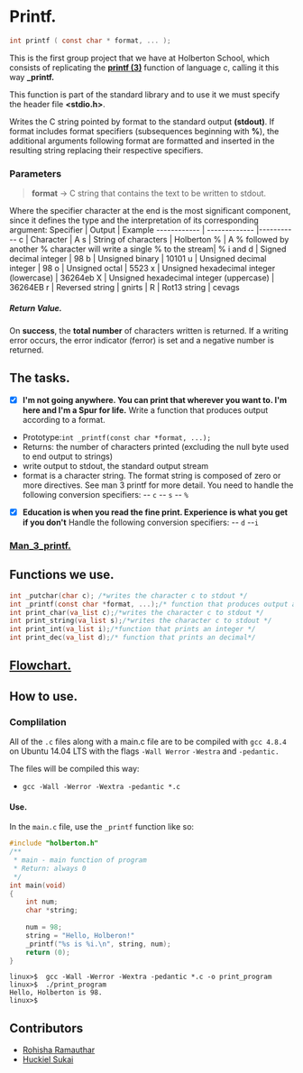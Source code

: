 # Printf.
```` c
int printf ( const char * format, ... );
````
This is the first group project that we have at Holberton School, which consists of replicating the **[printf (3)](http://man7.org/linux/man-pages/man3/printf.3.html)** function of language c, calling it this way **_printf.**

This function is part of the standard library **<cstdio>** and to use it we must specify the header file **<stdio.h>**.

Writes the C string pointed by format to the standard output **(stdout)**. If format includes format specifiers (subsequences beginning with **%**), the additional arguments following format are formatted and inserted in the resulting string replacing their respective specifiers.
### Parameters
 > **format** -> C string that contains the text to be written to stdout.
 
Where the specifier character at the end is the most significant component, since it defines the type and the interpretation of its corresponding argument:
 Specifier | Output | Example
------------ | ------------- |-----------
 c | Character | A
 s | String of characters | Holberton
 % | A % followed by another % character will write a single % to the stream| %
  i and d | Signed decimal integer | 98 
 b | Unsigned binary | 10101
 u | Unsigned decimal integer | 98
 o | Unsigned octal | 5523
 x | Unsigned hexadecimal integer (lowercase) | 36264eb
 X | Unsigned hexadecimal integer (uppercase) | 36264EB
 r | Reversed string | gnirts |
 R | Rot13 string | cevags
##### Return Value.
On **success**, the **total number** of characters written is returned.
If a writing error occurs, the error indicator (ferror) is set and a negative number is returned.
 
## The tasks.
-[x] **I'm not going anywhere. You can print that wherever you want to. I'm here and I'm a Spur for life.** 
Write a function that produces output according to a format.

- Prototype:``int _printf(const char *format, ...);``
- Returns: the number of characters printed (excluding the null byte used to end output to strings)
- write output to stdout, the standard output stream
- format is a character string. The format string is composed of zero or more directives. See man 3 printf for more detail. You need to handle the following conversion specifiers:
-- ``c``
-- ``s``
--  ``%``

 -[x] **Education is when you read the fine print. Experience is what you get if you don't**
Handle the following conversion specifiers:
-- ``d``
--``i``
### [Man_3_printf.](https://photos.app.goo.gl/pY1W7jWLFGHLPa3S6)
## Functions we use.

````c
int _putchar(char c); /*writes the character c to stdout */
int _printf(const char *format, ...);/* function that produces output according to a format.*/
int print_char(va_list c);/*writes the character c to stdout */
int print_string(va_list s);/*writes the character c to stdout */
int print_int(va_list i);/*function that prints an integer */
int print_dec(va_list d);/* function that prints an decimal*/
````
## [Flowchart.](https://photos.app.goo.gl/5SQMnxrmd7nkLr3a6)
## How to use.
### Complilation
All of the ``.c`` files along with a main.c file are to be compiled with ``gcc 4.8.4`` on Ubuntu 14.04 LTS with the flags ``-Wall Werror`` ``-Westra`` and ``-pedantic.``

The files will be compiled this way:
- ``gcc -Wall -Werror -Wextra -pedantic *.c``
#### Use.
In the ``main.c`` file, use the ``_printf`` function like so:
```c
#include "holberton.h"
/**
 * main - main function of program
 * Return: always 0
 */
int main(void)
{
	int num;
	char *string;
	
	num = 98;
	string = "Hello, Holberon!"
	_printf("%s is %i.\n", string, num);
	return (0);
}
```
```{bash}
linux>$  gcc -Wall -Werror -Wextra -pedantic *.c -o print_program
linux>$  ./print_program
Hello, Holberton is 98.
linux>$
```
## Contributors
- [Rohisha Ramauthar](https://github.com/Kai-Deux)
- [Huckiel Sukai](https://github.com/Huckiel7)
